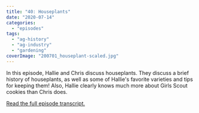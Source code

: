 ```yaml
---
title: "40: Houseplants"
date: "2020-07-14"
categories: 
  - "episodes"
tags: 
  - "ag-history"
  - "ag-industry"
  - "gardening"
coverImage: "200701_houseplant-scaled.jpg"
---
```


In this episode, Hallie and Chris discuss houseplants. They discuss a brief history of houseplants, as well as some of Hallie's favorite varieties and tips for keeping them! Also, Hallie clearly knows much more about Girls Scout cookies than Chris does.

[Read the full episode transcript.](https://www.onetogrowonpod.com/40-houseplants-transcript)
